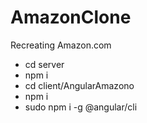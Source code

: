 # AmazonClone
Recreating Amazon.com

<ul>
  <li>cd server</li>

<li>npm i</li>

<li>cd client/AngularAmazono</li>

<li>npm i</li>

<li>sudo npm i -g @angular/cli</li>

